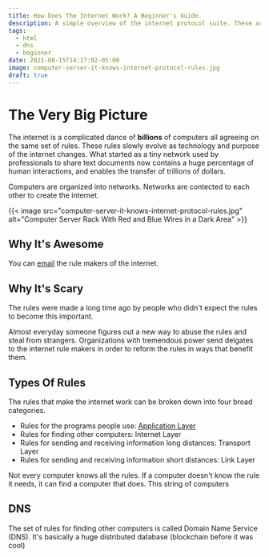 ```yaml
---
title: How Does The Internet Work? A Beginner's Guide.
description: A simple overview of the internet protocol suite. These are the rules that run the internet. Understand the basics of HTML, DNS, TCP, and more.
tags:
  - html
  - dns
  - beginner
date: 2021-08-15T14:17:02-05:00
image: computer-server-it-knows-internet-protocol-rules.jpg
draft: true
---
```


# The Very Big Picture

The internet is a complicated dance of **billions** of computers all agreeing on the same set of rules. These rules slowly evolve as technology and purpose of the internet changes. What started as a tiny network used by professionals to share text documents now contains a huge percentage of human interactions, and enables the transfer of trillions of dollars.

Computers are organized into networks. Networks are contected to each other to create the internet.

{{< image src="computer-server-it-knows-internet-protocol-rules.jpg" alt="Computer Server Rack With Red and Blue Wires in a Dark Area" >}}

## Why It's Awesome

You can [email](https://www.w3.org/Consortium/contact "Contact Page for W3C") the rule makers of the internet.

## Why It's Scary

The rules were made a long time ago by people who didn't expect the rules to become this important.

Almost everyday someone figures out a new way to abuse the rules and steal from strangers. Organizations with tremendous power send delgates to the internet rule makers in order to reform the rules in ways that benefit them.

## Types Of Rules

The rules that make the internet work can be broken down into four broad categories.

- Rules for the programs people use: [Application Layer](https://en.wikipedia.org/wiki/Application_layer "Wikipedia article about the Application Layer")
- Rules for finding other computers: Internet Layer
- Rules for sending and receiving information long distances: Transport Layer
- Rules for sending and receiving information short distances: Link Layer

 Not every computer knows all the rules. If a computer doesn't know the rule it needs, it can find a computer that does. This string of computers

## DNS

The set of rules for finding other computers is called Domain Name Service (DNS). It's basically a huge distributed database (blockchain before it was cool)